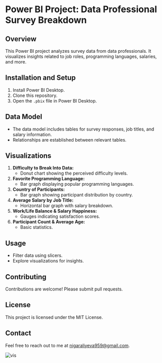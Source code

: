 # Power BI Project: Data Professional Survey Breakdown

## Overview
This Power BI project analyzes survey data from data professionals. It visualizes insights related to job roles, programming languages, salaries, and more.

## Installation and Setup
1. Install Power BI Desktop.
2. Clone this repository.
3. Open the `.pbix` file in Power BI Desktop.

## Data Model
- The data model includes tables for survey responses, job titles, and salary information.
- Relationships are established between relevant tables.

## Visualizations
1. **Difficulty to Break Into Data:**
   - Donut chart showing the perceived difficulty levels.
2. **Favorite Programming Language:**
   - Bar graph displaying popular programming languages.
3. **Country of Participants:**
   - Bar graph showing participant distribution by country.
4. **Average Salary by Job Title:**
   - Horizontal bar graph with salary breakdown.
5. **Work/Life Balance & Salary Happiness:**
   - Gauges indicating satisfaction scores.
6. **Participant Count & Average Age:**
   - Basic statistics.

## Usage
- Filter data using slicers.
- Explore visualizations for insights.

## Contributing
Contributions are welcome! Please submit pull requests.

## License
This project is licensed under the MIT License.

## Contact
Feel free to reach out to me at nigaraliyeva959@gmail.com.

![vis](https://github.com/NigarAliyeva1/Data_Professional_Survey_Breakdown/assets/112957859/018217fa-55d1-4842-9dca-5b266e2953df)

